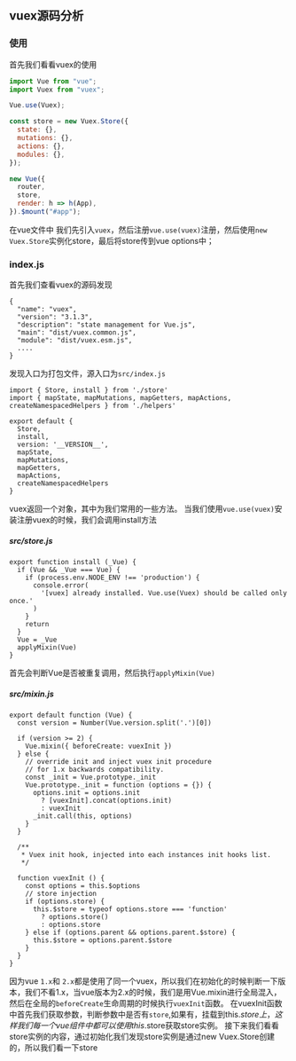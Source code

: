 ## vuex源码分析

### 使用
首先我们看看vuex的使用
```js
import Vue from "vue";
import Vuex from "vuex";

Vue.use(Vuex);

const store = new Vuex.Store({
  state: {},
  mutations: {},
  actions: {},
  modules: {},
});

new Vue({
  router,
  store,
  render: h => h(App),
}).$mount("#app");
```
在vue文件中 我们先引入`vuex`，然后注册`vue.use(vuex)`注册，然后使用`new Vuex.Store`实例化store，最后将store传到vue options中；

### index.js
首先我们查看vuex的源码发现
```
{
  "name": "vuex",
  "version": "3.1.3",
  "description": "state management for Vue.js",
  "main": "dist/vuex.common.js",
  "module": "dist/vuex.esm.js",
  ....
}
```
发现入口为打包文件，源入口为`src/index.js`
```
import { Store, install } from './store'
import { mapState, mapMutations, mapGetters, mapActions, createNamespacedHelpers } from './helpers'

export default {
  Store,
  install,
  version: '__VERSION__',
  mapState,
  mapMutations,
  mapGetters,
  mapActions,
  createNamespacedHelpers
}
```
vuex返回一个对象，其中为我们常用的一些方法。
当我们使用`vue.use(vuex)`安装注册vuex的时候，我们会调用install方法

##### src/store.js
```
export function install (_Vue) {
  if (Vue && _Vue === Vue) {
    if (process.env.NODE_ENV !== 'production') {
      console.error(
        '[vuex] already installed. Vue.use(Vuex) should be called only once.'
      )
    }
    return
  }
  Vue = _Vue
  applyMixin(Vue)
}
```
首先会判断Vue是否被重复调用，然后执行`applyMixin(Vue)`

##### src/mixin.js
```
export default function (Vue) {
  const version = Number(Vue.version.split('.')[0])

  if (version >= 2) {
    Vue.mixin({ beforeCreate: vuexInit })
  } else {
    // override init and inject vuex init procedure
    // for 1.x backwards compatibility.
    const _init = Vue.prototype._init
    Vue.prototype._init = function (options = {}) {
      options.init = options.init
        ? [vuexInit].concat(options.init)
        : vuexInit
      _init.call(this, options)
    }
  }

  /**
   * Vuex init hook, injected into each instances init hooks list.
   */

  function vuexInit () {
    const options = this.$options
    // store injection
    if (options.store) {
      this.$store = typeof options.store === 'function'
        ? options.store()
        : options.store
    } else if (options.parent && options.parent.$store) {
      this.$store = options.parent.$store
    }
  }
}
```
因为vue `1.x`和 `2.x`都是使用了同一个vuex，所以我们在初始化的时候判断一下版本，我们不看1.x，当vue版本为2.x的时候，我们是用Vue.mixin进行全局混入，然后在全局的`beforeCreate`生命周期的时候执行`vuexInit`函数。
在vuexInit函数中首先我们获取参数，判断参数中是否有`store`,如果有，挂载到this.$store上，这样我们每一个vue组件中都可以使用 this.$store获取store实例。
接下来我们看看store实例的内容，通过初始化我们发现store实例是通过new Vuex.Store创建的，所以我们看一下store
```
```